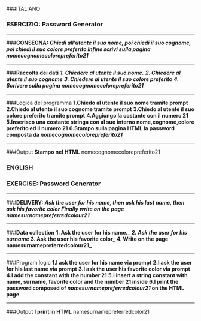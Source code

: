 ###ITALIANO
### ESERCIZIO: Password Generator
---
###**CONSEGNA:**
**_Chiedi all’utente il suo nome,
poi chiedi il suo cognome,
poi chiedi il suo colore preferito
Infine scrivi sulla pagina nomecognomecolorepreferito21_**

---
###**Raccolta dei dati**
**_1. Chiedere al utente il suo nome._**
**_2. Chiedere al utente il suo cognome_**
**_3. Chiedere al utente il suo colore preferito_**
**_4. Scrivere sulla pagina nomecognomecolorepreferito21_**

---
###Logica del programma
**1.Chiedo al utente il suo nome tramite prompt**
**2.Chiedo al utente il suo cognome tramite prompt**
**3.Chiedo al utente il suo colore preferito tramite prompt**
**4.Aggiungo la costante con il numero 21**
**5.Inserisco una costante stringa con al suo interno nome,cognome,colore preferito ed il numero 21**
**6.Stampo sulla pagina HTML la password composta da _nomecognomecolorepreferito21_**

---
###Output 
**Stampo nel HTML** nomecognomecolorepreferito21

### ENGLISH
### EXERCISE: Password Generator
---
###**DELIVERY:**
**_Ask the user for his name,
then ask his last name,
then ask his favorite color
Finally write on the page namesurnamepreferredcolour21_**

---
###**Data collection**
**1. Ask the user for his name._**
**_2. Ask the user for his surname_**
**3. Ask the user his favorite color_**
**4. Write on the page namesurnamepreferredcolour21_**

---
###Program logic
**1.I ask the user for his name via prompt**
**2.I ask the user for his last name via prompt**
**3.I ask the user his favorite color via prompt**
**4.I add the constant with the number 21**
**5.I insert a string constant with name, surname, favorite color and the number 21 inside**
**6.I print the password composed of _namesurnamepreferredcolour21_ on the HTML page**

---
###Output
**I print in HTML** namesurnamepreferredcolor21






